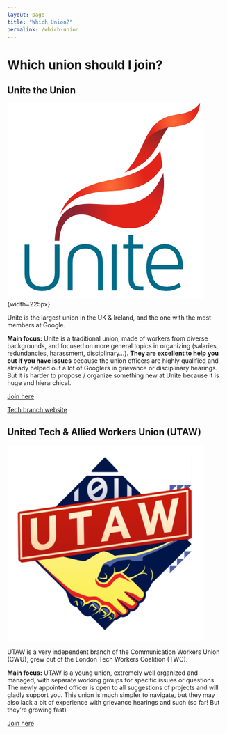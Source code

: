 ```yaml
---
layout: page
title: "Which Union?"
permalink: /which-union
---
```


# Which union should I join?

## Unite the Union

![Unite logo](assets/images/unite-square.png){width=225px}

Unite is the largest union in the UK & Ireland, and the one with the most members at Google.

**Main focus:** Unite is a traditional union, made of workers from diverse backgrounds, and focused on more general topics in organizing (salaries, redundancies, harassment, disciplinary…). **They are excellent to help you out if you have issues** because the union officers are highly qualified and already helped out a lot of Googlers in grievance or disciplinary hearings. But it is harder to propose / organize something new at Unite because it is huge and hierarchical.

[Join here](https://join.unitetheunion.org/)

[Tech branch website](https://www.unitedigitaltech.org/)

## United Tech & Allied Workers Union (UTAW)

![UTAW logo](assets/images/utaw-square.png)

UTAW is a very independent branch of the Communication Workers Union (CWU), grew out of the London Tech Workers Coalition (TWC).

**Main focus:** UTAW is a young union, extremely well organized and managed, with separate working groups for specific issues or questions. The newly appointed officer is open to all suggestions of projects and will gladly support you. This union is much simpler to navigate, but they may also lack a bit of experience with grievance hearings and such (so far! But they’re growing fast)

[Join here](https://utaw.tech/)
